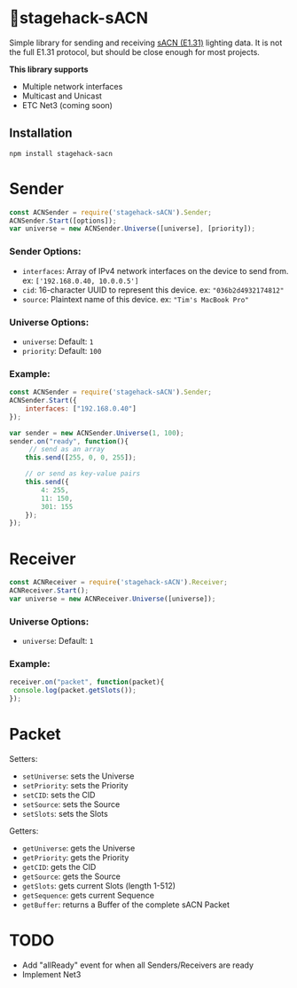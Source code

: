 # 🔌stagehack-sACN
Simple library for sending and receiving [sACN (E1.31)](https://tsp.esta.org/tsp/documents/docs/ANSI_E1-31-2018.pdf) lighting data. It is not the full E1.31 protocol, but should be close enough for most projects. 


**This library supports**
* Multiple network interfaces
* Multicast and Unicast
* ETC Net3 (coming soon)


## Installation
`npm install stagehack-sacn`



# Sender
```javascript
const ACNSender = require('stagehack-sACN').Sender;
ACNSender.Start([options]);
var universe = new ACNSender.Universe([universe], [priority]);
```
### Sender Options:
* `interfaces`: Array of IPv4 network interfaces on the device to send from. ex: `['192.168.0.40, 10.0.0.5']`
* `cid`: 16-character UUID to represent this device. ex: `"036b2d4932174812"`
* `source`: Plaintext name of this device. ex: `"Tim's MacBook Pro"`

### Universe Options:
* `universe`: Default: `1`
* `priority`: Default: `100`

### Example:
```javascript
const ACNSender = require('stagehack-sACN').Sender;
ACNSender.Start({
	interfaces: ["192.168.0.40"]
});

var sender = new ACNSender.Universe(1, 100);
sender.on("ready", function(){
	 // send as an array
	this.send([255, 0, 0, 255]);

	// or send as key-value pairs
	this.send({
	 	4: 255,
	 	11: 150,
	 	301: 155
	});
});
```



# Receiver
```javascript
const ACNReceiver = require('stagehack-sACN').Receiver;
ACNReceiver.Start();
var universe = new ACNReceiver.Universe([universe]);
```
### Universe Options:
* `universe`: Default: `1`

### Example:
```javascript
receiver.on("packet", function(packet){
 console.log(packet.getSlots());
});
```



# Packet
Setters:
* `setUniverse`: sets the Universe
* `setPriority`: sets the Priority
* `setCID`: sets the CID
* `setSource`: sets the Source
* `setSlots`: sets the Slots

Getters:
* `getUniverse`: gets the Universe
* `getPriority`: gets the Priority
* `getCID`: gets the CID
* `getSource`: gets the Source
* `getSlots`: gets current Slots (length 1-512)
* `getSequence`: gets current Sequence
* `getBuffer`: returns a Buffer of the complete sACN Packet


# TODO
* Add "allReady" event for when all Senders/Receivers are ready
* Implement Net3